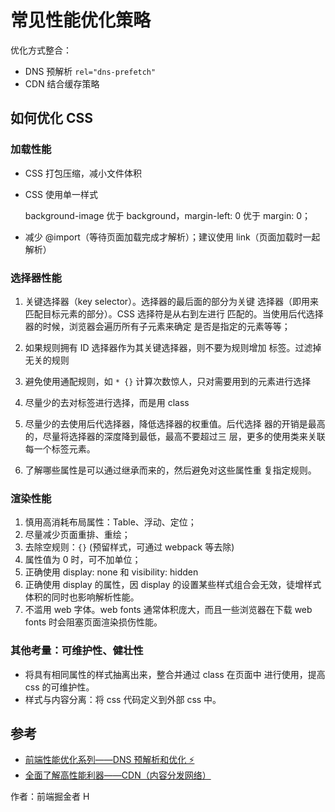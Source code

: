 # 常见性能优化策略

优化方式整合：

- DNS 预解析 `rel="dns-prefetch"`
- CDN 结合缓存策略

## 如何优化 CSS

### 加载性能

- CSS 打包压缩，减小文件体积
- CSS 使用单一样式

  background-image 优于 background，margin-left: 0 优于 margin: 0；

- 减少 @import（等待页面加载完成才解析）；建议使用 link（页面加载时一起解析）

### 选择器性能

1. 关键选择器（key selector）。选择器的最后面的部分为关键
   选择器（即用来匹配目标元素的部分）。CSS 选择符是从右到左进行
   匹配的。当使用后代选择器的时候，浏览器会遍历所有子元素来确定
   是否是指定的元素等等；

2. 如果规则拥有 ID 选择器作为其关键选择器，则不要为规则增加
   标签。过滤掉无关的规则

3. 避免使用通配规则，如 `* {}` 计算次数惊人，只对需要用到的元素进行选择
4. 尽量少的去对标签进行选择，而是用 class
5. 尽量少的去使用后代选择器，降低选择器的权重值。后代选择
   器的开销是最高的，尽量将选择器的深度降到最低，最高不要超过三
   层，更多的使用类来关联每一个标签元素。
6. 了解哪些属性是可以通过继承而来的，然后避免对这些属性重
   复指定规则。

### 渲染性能

1. 慎用高消耗布局属性：Table、浮动、定位；
2. 尽量减少页面重排、重绘；
3. 去除空规则：`{}` (预留样式，可通过 webpack 等去除)
4. 属性值为 0 时，可不加单位；
5. 正确使用 display: none 和 visibility: hidden
6. 正确使用 display 的属性，因 display 的设置某些样式组合会无效，徒增样式体积的同时也影响解析性能。
7. 不滥用 web 字体。web fonts 通常体积庞大，而且一些浏览器在下载 web fonts 时会阻塞页面渲染损伤性能。

### 其他考量：可维护性、健壮性

- 将具有相同属性的样式抽离出来，整合并通过 class 在页面中
  进行使用，提高 css 的可维护性。
- 样式与内容分离：将 css 代码定义到外部 css 中。

## 参考

- [前端性能优化系列——DNS 预解析和优化 ⚡](https://juejin.cn/post/7285915718667124771)
- [全面了解高性能利器——CDN（内容分发网络）](https://juejin.cn/post/7287913415804600331)

作者：前端掘金者 H
